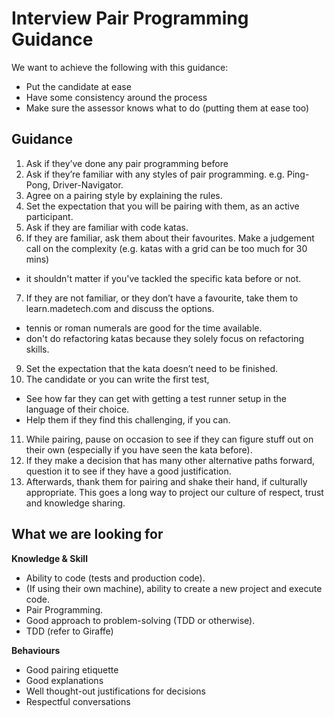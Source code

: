 # Interview Pair Programming Guidance

We want to achieve the following with this guidance:

- Put the candidate at ease
- Have some consistency around the process
- Make sure the assessor knows what to do (putting them at ease too)

## Guidance

1. Ask if they’ve done any pair programming before
2. Ask if they’re familiar with any styles of pair programming. e.g. Ping-Pong, Driver-Navigator.
3. Agree on a pairing style by explaining the rules.
4. Set the expectation that you will be pairing with them, as an active participant.
5. Ask if they are familiar with code katas.
6. If they are familiar, ask them about their favourites. Make a judgement call on the complexity (e.g. katas with a grid can be too much for 30 mins)
  - it shouldn't matter if you've tackled the specific kata before or not.
7. If they are not familiar, or they don’t have a favourite, take them to learn.madetech.com and discuss the options.
  - tennis or roman numerals are good for the time available.
  - don't do refactoring katas because they solely focus on refactoring skills. 
9. Set the expectation that the kata doesn’t need to be finished.
10. The candidate or you can write the first test, 
  - See how far they can get with getting a test runner setup in the language of their choice. 
  - Help them if they find this challenging, if you can.
11. While pairing, pause on occasion to see if they can figure stuff out on their own (especially if you have seen the kata before).
12. If they make a decision that has many other alternative paths forward, question it to see if they have a good justification.
13. Afterwards, thank them for pairing and shake their hand, if culturally appropriate. This goes a long way to project our culture of respect, trust and knowledge sharing. 

## What we are looking for

**Knowledge & Skill**

- Ability to code (tests and production code).
- (If using their own machine), ability to create a new project and execute code.
- Pair Programming.
- Good approach to problem-solving (TDD or otherwise).
- TDD (refer to Giraffe)

**Behaviours**

- Good pairing etiquette
- Good explanations
- Well thought-out justifications for decisions
- Respectful conversations

